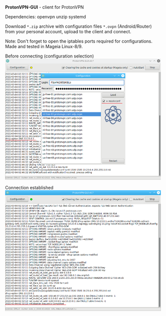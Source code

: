 **ProtonVPN-GUI** - client for ProtonVPN

Dependencies: openvpn unzip systemd

Download `*.zip` archive with configuration files `*.ovpn` (Android/Router) from your personal account, upload to the client and connect.

Note: Don't forget to open the iptables ports required for configurations. Made and tested in Mageia Linux-8/9.

Before connecting (configuration selection)  
![](https://github.com/AKotov-dev/protonvpn-gui/blob/main/ScreenShots/ScreenShot1.png)

Connection established  
![](https://github.com/AKotov-dev/protonvpn-gui/blob/main/ScreenShots/ScreenShot2.png)
